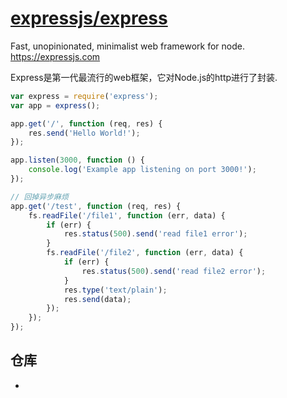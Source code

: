# [expressjs/express](https://github.com/expressjs/express)

Fast, unopinionated, minimalist web framework for node. <https://expressjs.com>

Express是第一代最流行的web框架，它对Node.js的http进行了封装.

```js
var express = require('express');
var app = express();

app.get('/', function (req, res) {
    res.send('Hello World!');
});

app.listen(3000, function () {
    console.log('Example app listening on port 3000!');
});

// 回掉异步麻烦
app.get('/test', function (req, res) {
    fs.readFile('/file1', function (err, data) {
        if (err) {
            res.status(500).send('read file1 error');
        }
        fs.readFile('/file2', function (err, data) {
            if (err) {
                res.status(500).send('read file2 error');
            }
            res.type('text/plain');
            res.send(data);
        });
    });
});
```

## 仓库

- 
